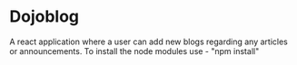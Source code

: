 # Dojoblog
A react application where a user can add new blogs regarding any articles or announcements.
To install the node modules use - "npm install"
